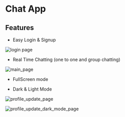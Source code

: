 
# Chat App

## Features

- Easy Login & Signup

![login page](https://github.com/M74JJI/whatsapp_fe/assets/124520942/0eb6533f-40af-4841-9595-28d2c8a2fa97)

- Real Time Chatting (one to one and group chatting)

![main_page](https://github.com/M74JJI/whatsapp_fe/assets/124520942/7dce04ce-fc6b-433a-baf2-039a121bfd72)

- FullScreen mode


- Dark & Light Mode


![profile_update_page](https://github.com/M74JJI/whatsapp_fe/assets/124520942/7c63d190-1048-42a3-a3e3-ebc9a3565ac9)

![profile_update_dark_mode_page](https://github.com/M74JJI/whatsapp_fe/assets/124520942/0cdd4a88-7431-441a-810c-02e7e0651ffb)



